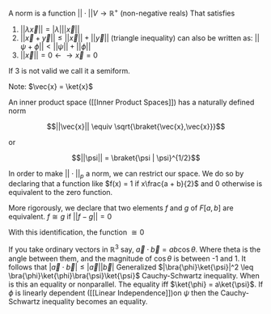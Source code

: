 A norm is a function $|| \cdot || V \rightarrow \mathbb{R}^+$ (non-negative reals) That satisfies

1) $||\lambda \vec{x}|| = |\lambda| ||\vec{x}||$
2) $||\vec{x} + \vec{y}|| \leq ||\vec{x}|| + ||\vec{y}||$ (triangle inequality) can also be written as:  $||\psi + \phi|| < ||\psi|| + ||\phi||$
3) $||\vec{x}|| = 0 \leftarrow \rightarrow \vec{x} = 0$

If 3 is not valid we call it a semiform.

Note: $\vec{x} = \ket{x}$

An inner product space ([[Inner Product Spaces]]) has a naturally defined norm 

$$||\vec{x}|| \equiv \sqrt{\braket{\vec{x},\vec{x}}}$$

or
  
$$||\psi|| = \braket{\psi | \psi}^{1/2}$$

In order to make $||\cdot ||_p$ a norm, we can restrict our space. We do so by declaring that a function like $f(x) = 1 if x\frac{a + b}{2}$ and 0 otherwise
is equivalent to the zero function. 

More rigorously, we declare that two elements $f$ and $g$ of $F[a,b]$ are equivalent. $f \cong g$ if $||f - g|| = 0$

With this identification, the function $\cong 0$

If you take ordinary vectors in $\mathbb{R}^3$ say, $\vec{a} \cdot \vec{b} = ab\cos{\theta}$. Where theta is the angle between them, and the magnitude of $\cos{\theta}$ is between -1 and 1. It follows that $|\vec{a}\cdot\vec{b}| \leq |\vec{a}||\vec{b}|$ Generalized $|\bra{\phi}\ket{\psi}|^2 \leq \bra{\phi}\ket{\phi}\bra{\psi}\ket{\psi}$ Cauchy-Schwartz inequality. When is this an equality or nonparallel. The equality iff $\ket{\phi} = a\ket{\psi}$. If $\phi$ is linearly dependent ([[Linear Independence]])on $\psi$ then the Cauchy-Schwartz inequality becomes an equality. 

